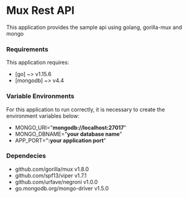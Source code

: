 # Mux Rest API
This application provides the sample api using golang, gorilla-mux and mongo

### Requirements
This application requires:

* [go] ~> v1.15.6
* [mongodb] ~> v4.4

### Variable Environments
For this application to run correctly, it is necessary to create the environment variables below:

* MONGO_URI="**mongodb://localhost:27017**"
* MONGO_DBNAME="**your database name**"
* APP_PORT="**:your application port**"
### Dependecies
* github.com/gorilla/mux v1.8.0
* github.com/spf13/viper v1.7.1
* github.com/urfave/negroni v1.0.0
* go.mongodb.org/mongo-driver v1.5.0
